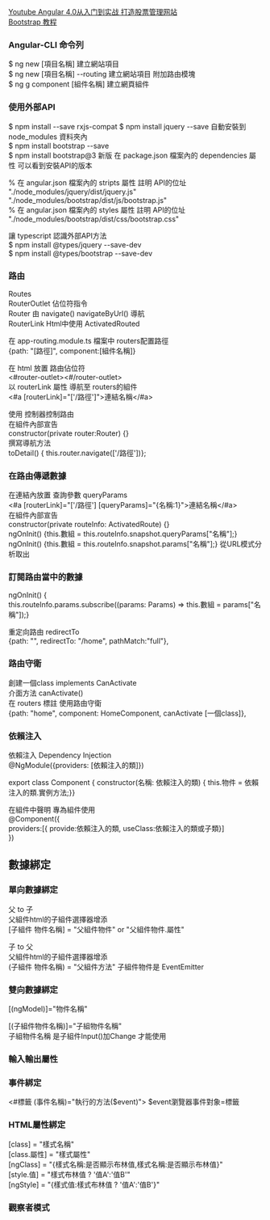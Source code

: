 [Youtube Angular 4.0从入门到实战 打造股票管理网站 ](https://www.youtube.com/watch?v=xb48nEqLAq8&list=PLnzrgyM1SBsaErGITq0_5QjLmExWU8KQJ&index=3&ab_channel=MrCottonlion)  
[Bootstrap 教程](https://www.runoob.com/bootstrap/bootstrap-tutorial.html)


### Angular-CLI 命令列  
$ ng new [項目名稱]  建立網站項目  
$ ng new [項目名稱] --routing  建立網站項目  附加路由模塊  
$ ng g component [組件名稱] 建立網頁組件  



### 使用外部API  
$ npm install --save rxjs-compat 
$ npm install jquery --save  自動安裝到 node_modules 資料夾內  
$ npm install bootstrap --save  
$ npm install bootstrap@3 新版
在 package.json 檔案內的 dependencies 屬性 可以看到安裝API的版本  

% 在 angular.json 檔案內的 stripts 屬性 註明 API的位址  
"./node_modules/jquery/dist/jquery.js"  
"./node_modules/bootstrap/dist/js/bootstrap.js"  
% 在 angular.json 檔案內的 styles 屬性 註明 API的位址  
"./node_modules/bootstrap/dist/css/bootstrap.css"  

讓 typescript 認識外部API方法  
$ npm install @types/jquery --save-dev  
$ npm install @types/bootstrap --save-dev  


### 路由  
Routes  
RouterOutlet  佔位符指令  
Router  由 navigate() navigateByUrl() 導航  
RouterLink  Html中使用
ActivatedRouted  

在 app-routing.module.ts 檔案中 routers配置路徑  
  {path: "[路徑]", component:[組件名稱]}
  
在 html 放置 路由佔位符  
<#router-outlet><#/router-outlet>  
以 routerLink 屬性 導航至 routers的組件  
<#a [routerLink]="['/路徑']">連結名稱</#a>  

使用 控制器控制路由  
在組件內部宣告  
constructor(private router:Router) {}  
撰寫導航方法  
toDetail() { this.router.navigate(['/路徑'])};  

### 在路由傳遞數據  
在連結內放置 查詢參數 queryParams  
<#a [routerLink]="['/路徑'] [queryParams]="{名稱:1}">連結名稱</#a>  
在組件內部宣告  
constructor(private routeInfo: ActivatedRoute) {}  
ngOnInit() {this.數組 = this.routeInfo.snapshot.queryParams["名稱"];}  
ngOnInit() {this.數組 = this.routeInfo.snapshot.params["名稱"];}  從URL模式分析取出  

### 訂閱路由當中的數據  
ngOnInit() {  
this.routeInfo.params.subscribe((params: Params) => this.數組 = params["名稱"]);}  

重定向路由  redirectTo  
{path: "", redirectTo: "/home", pathMatch:"full"},  

### 路由守衛  
創建一個class implements CanActivate  
介面方法  canActivate()  
在 routers 標註 使用路由守衛  
{path: "home", component: HomeComponent, canActivate [一個class]},  
 
### 依賴注入  
依賴注入  Dependency Injection  
@NgModule({providers: [依賴注入的類]})  

export class Component { constructor(名稱: 依賴注入的類) { this.物件 = 依賴注入的類.實例方法;}}  

在組件中聲明 專為組件使用  
@Component({  
  providers:[{ provide:依賴注入的類, useClass:依賴注入的類或子類}]  
})  


## 數據綁定  
### 單向數據綁定  
父 to 子  
父組件html的子組件選擇器增添  
[子組件 物件名稱] = "父組件物件" or "父組件物件.屬性"  

子 to 父  
父組件html的子組件選擇器增添  
(子組件 物件名稱) = "父組件方法" 
子組件物件是 EventEmitter  

### 雙向數據綁定  
[(ngModel)]="物件名稱"  

[(子組件物件名稱)]="子組物件名稱"  
子組物件名稱 是子組件Input()加Change 才能使用

### 輸入輸出屬性  



### 事件綁定  
<#標籤 (事件名稱)="執行的方法($event)">  $event瀏覽器事件對象=標籤    

### HTML屬性綁定  
[class] = "樣式名稱"  
[class.屬性] = "樣式屬性"  
[ngClass] = "{樣式名稱:是否顯示布林值,樣式名稱:是否顯示布林值}"  
[style.值] = "樣式布林值 ? '值A':'值B'"  
[ngStyle] = "{樣式值:樣式布林值 ? '值A':'值B'}"  

### 觀察者模式  
